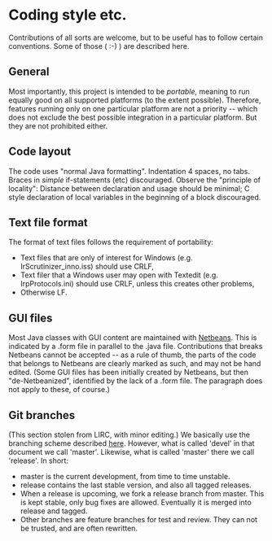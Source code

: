 # Coding style etc.

Contributions of all sorts are welcome, but to be useful has to follow
certain conventions. Some of those ( :-) ) are described here.

## General

Most importantly, this project is intended to be *portable*, meaning
to run equally good on all supported platforms (to the extent
possible). Therefore, features running only on one particular platform
are not a priority -- which does not exclude the best possible
integration in a particular platform. But they are not prohibited either.

## Code layout

The code uses "normal Java formatting". Indentation 4 spaces, no
tabs. Braces in _simple_ if-statements (etc) discouraged. Observe the
"principle of locality": Distance between declaration and usage
should be minimal; C style declaration of local variables in the beginning
of a block discouraged.

## Text file format

The format of text files follows the requirement of portability:

* Text files that are only of interest for Windows (e.g.
IrScrutinizer_inno.iss) should use CRLF,
* Text filer that a Windows user may open with Textedit
(e.g. IrpProtocols.ini)  should use CRLF, unless this creates other problems,
* Otherwise LF.

## GUI files
Most Java classes with GUI content are maintained with
[Netbeans](http://www.netbeans.org). This is indicated by a .form file
in parallel to the .java file. Contributions that breaks Netbeans
cannot be accepted -- as a rule of thumb, the parts of the code that
belongs to Netbeans are clearly marked as such, and may not be hand
edited. (Some GUI files has been initially created by Netbeans, but
then "de-Netbeanized", identified by the lack of a .form file. The
paragraph does not apply to these, of course.)

## Git branches

(This section stolen from LIRC, with minor editing.)  We basically use the branching
scheme described
[here](http://nvie.com/posts/a-successful-git-branching-model). However,
what is called 'devel' in that document we call 'master'. Likewise,
what is called 'master' there we call 'release'. In short:

* master is the current development, from time to time unstable.
* release contains the last stable version, and also all tagged releases.
* When a release is upcoming, we fork a release branch from master. This
is kept stable, only bug fixes are allowed. Eventually it is merged into
release and tagged.
* Other branches are feature branches for test and review. They can not
be trusted, and are often rewritten.
